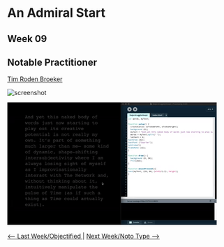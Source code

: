 # An Admiral Start
## Week 09



## Notable Practitioner
[Tim Roden Broeker](https://timrodenbroeker.de)




![screenshot](majortest.jpg)

![](heartbeat.gif)

<a href='https://bridieotoole.github.io/codewords/week_08/'> <-- Last Week/Objectified </a> | <a href='https://bridieotoole.github.io/codewords/week_10/'> Next Week/Noto Type --> </a>
